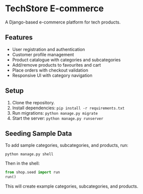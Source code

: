# TechStore E-commerce

A Django-based e-commerce platform for tech products.

## Features
- User registration and authentication
- Customer profile management
- Product catalogue with categories and subcategories
- Add/remove products to favourites and cart
- Place orders with checkout validation
- Responsive UI with category navigation

## Setup
1. Clone the repository.
2. Install dependencies: `pip install -r requirements.txt`
3. Run migrations: `python manage.py migrate`
4. Start the server: `python manage.py runserver`

## Seeding Sample Data

To add sample categories, subcategories, and products, run:

```
python manage.py shell
```
Then in the shell:

```python
from shop.seed import run
run()
```

This will create example categories, subcategories, and products.